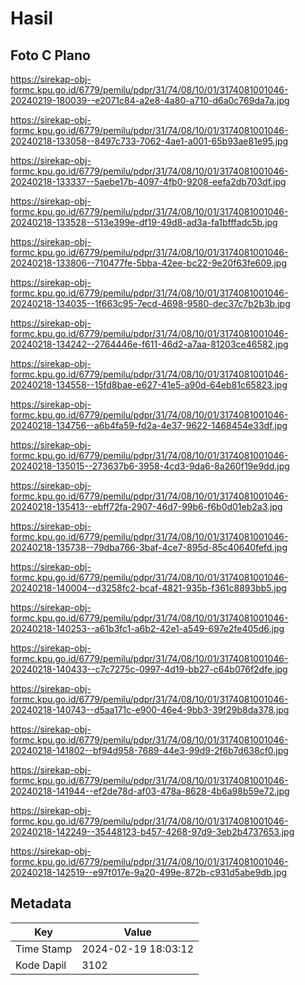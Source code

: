 # Hasil

## Foto C Plano

https://sirekap-obj-formc.kpu.go.id/6779/pemilu/pdpr/31/74/08/10/01/3174081001046-20240219-180039--e2071c84-a2e8-4a80-a710-d6a0c769da7a.jpg

https://sirekap-obj-formc.kpu.go.id/6779/pemilu/pdpr/31/74/08/10/01/3174081001046-20240218-133058--8497c733-7062-4ae1-a001-65b93ae81e95.jpg

https://sirekap-obj-formc.kpu.go.id/6779/pemilu/pdpr/31/74/08/10/01/3174081001046-20240218-133337--5aebe17b-4097-4fb0-9208-eefa2db703df.jpg

https://sirekap-obj-formc.kpu.go.id/6779/pemilu/pdpr/31/74/08/10/01/3174081001046-20240218-133528--513e399e-df19-49d8-ad3a-fa1bfffadc5b.jpg

https://sirekap-obj-formc.kpu.go.id/6779/pemilu/pdpr/31/74/08/10/01/3174081001046-20240218-133806--710477fe-5bba-42ee-bc22-9e20f63fe609.jpg

https://sirekap-obj-formc.kpu.go.id/6779/pemilu/pdpr/31/74/08/10/01/3174081001046-20240218-134035--1f663c95-7ecd-4698-9580-dec37c7b2b3b.jpg

https://sirekap-obj-formc.kpu.go.id/6779/pemilu/pdpr/31/74/08/10/01/3174081001046-20240218-134242--2764446e-f611-46d2-a7aa-81203ce46582.jpg

https://sirekap-obj-formc.kpu.go.id/6779/pemilu/pdpr/31/74/08/10/01/3174081001046-20240218-134558--15fd8bae-e627-41e5-a90d-64eb81c65823.jpg

https://sirekap-obj-formc.kpu.go.id/6779/pemilu/pdpr/31/74/08/10/01/3174081001046-20240218-134756--a6b4fa59-fd2a-4e37-9622-1468454e33df.jpg

https://sirekap-obj-formc.kpu.go.id/6779/pemilu/pdpr/31/74/08/10/01/3174081001046-20240218-135015--273637b6-3958-4cd3-9da6-8a260f19e9dd.jpg

https://sirekap-obj-formc.kpu.go.id/6779/pemilu/pdpr/31/74/08/10/01/3174081001046-20240218-135413--ebff72fa-2907-46d7-99b6-f6b0d01eb2a3.jpg

https://sirekap-obj-formc.kpu.go.id/6779/pemilu/pdpr/31/74/08/10/01/3174081001046-20240218-135738--79dba766-3baf-4ce7-895d-85c40640fefd.jpg

https://sirekap-obj-formc.kpu.go.id/6779/pemilu/pdpr/31/74/08/10/01/3174081001046-20240218-140004--d3258fc2-bcaf-4821-935b-f361c8893bb5.jpg

https://sirekap-obj-formc.kpu.go.id/6779/pemilu/pdpr/31/74/08/10/01/3174081001046-20240218-140253--a61b3fc1-a6b2-42e1-a549-697e2fe405d6.jpg

https://sirekap-obj-formc.kpu.go.id/6779/pemilu/pdpr/31/74/08/10/01/3174081001046-20240218-140433--c7c7275c-0997-4d19-bb27-c64b076f2dfe.jpg

https://sirekap-obj-formc.kpu.go.id/6779/pemilu/pdpr/31/74/08/10/01/3174081001046-20240218-140743--d5aa171c-e900-46e4-9bb3-39f29b8da378.jpg

https://sirekap-obj-formc.kpu.go.id/6779/pemilu/pdpr/31/74/08/10/01/3174081001046-20240218-141802--bf94d958-7689-44e3-99d9-2f6b7d638cf0.jpg

https://sirekap-obj-formc.kpu.go.id/6779/pemilu/pdpr/31/74/08/10/01/3174081001046-20240218-141944--ef2de78d-af03-478a-8628-4b6a98b59e72.jpg

https://sirekap-obj-formc.kpu.go.id/6779/pemilu/pdpr/31/74/08/10/01/3174081001046-20240218-142249--35448123-b457-4268-97d9-3eb2b4737653.jpg

https://sirekap-obj-formc.kpu.go.id/6779/pemilu/pdpr/31/74/08/10/01/3174081001046-20240218-142519--e97f017e-9a20-499e-872b-c931d5abe9db.jpg


## Metadata

| Key        | Value               |
| ---------- | ------------------- |
| Time Stamp | 2024-02-19 18:03:12 |
| Kode Dapil | 3102                |



